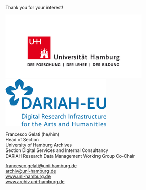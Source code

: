 Thank you for your interest!  

<a href="https://www.uni-hamburg.de/"><img src="media/uhh.png" alt="LOGO UHH" height="200px"/></a><img src="media/dariah.png" alt="LOGO DARIAH" height="150px"/></a> 

Francesco  Gelati (he/him)  
Head of Section  
University of Hamburg Archives  
Section Digital Services and Internal Consultancy  
DARIAH Research Data Management Working Group Co-Chair  

francesco.gelati@uni-hamburg.de  
archiv@uni-hamburg.de  
www.uni-hamburg.de  
www.archiv.uni-hamburg.de  
